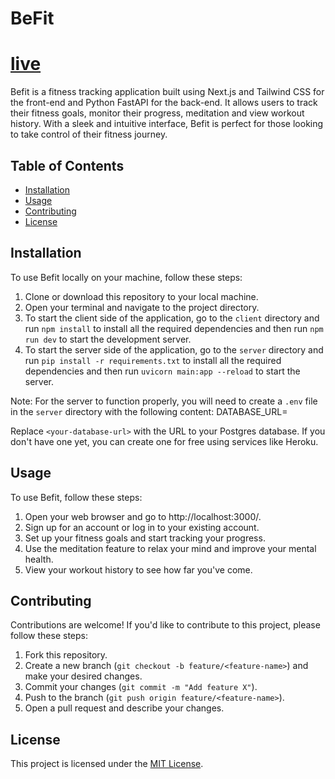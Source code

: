 # BeFit
# [live](https://befit-tracker.vercel.app/)


Befit is a fitness tracking application built using Next.js and Tailwind CSS for the front-end and Python FastAPI for the back-end. It allows users to track their fitness goals, monitor their progress, meditation and view workout history. With a sleek and intuitive interface, Befit is perfect for those looking to take control of their fitness journey.

## Table of Contents
- [Installation](#installation)
- [Usage](#usage)
- [Contributing](#contributing)
- [License](#license)

## Installation

To use Befit locally on your machine, follow these steps:

1. Clone or download this repository to your local machine.
2. Open your terminal and navigate to the project directory.
3. To start the client side of the application, go to the `client` directory and run `npm install` to install all the required dependencies and then run `npm run dev` to start the development server.
4. To start the server side of the application, go to the `server` directory and run `pip install -r requirements.txt` to install all the required dependencies and then run `uvicorn main:app --reload` to start the server.

Note: For the server to function properly, you will need to create a `.env` file in the `server` directory with the following content:
DATABASE_URL=

Replace `<your-database-url>` with the URL to your Postgres database. If you don't have one yet, you can create one for free using services like Heroku.

## Usage

To use Befit, follow these steps:

1. Open your web browser and go to http://localhost:3000/.
2. Sign up for an account or log in to your existing account.
3. Set up your fitness goals and start tracking your progress.
4. Use the meditation feature to relax your mind and improve your mental health.
5. View your workout history to see how far you've come.

## Contributing

Contributions are welcome! If you'd like to contribute to this project, please follow these steps:

1. Fork this repository.
2. Create a new branch (`git checkout -b feature/<feature-name>`) and make your desired changes.
3. Commit your changes (`git commit -m "Add feature X"`).
4. Push to the branch (`git push origin feature/<feature-name>`).
5. Open a pull request and describe your changes.

## License

This project is licensed under the [MIT License](https://choosealicense.com/licenses/mit/).
